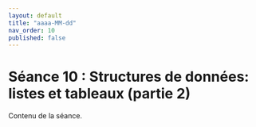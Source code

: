 ```yaml
---
layout: default
title: "aaaa-MM-dd"
nav_order: 10
published: false
---
```


# Séance 10 : Structures de données: listes et tableaux (partie 2)

Contenu de la séance.
